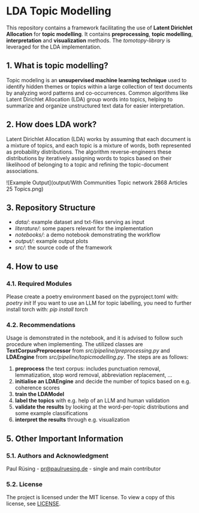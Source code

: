 # LDA Topic Modelling

This repository contains a framework facilitating the use of **Latent Dirichlet Allocation** for **topic modelling**.
It contains **preprocessing**, **topic modelling**, **interpretation** and **visualization** methods. 
The *tomotopy-library* is leveraged for the LDA implementation.

## 1. What is topic modelling?
Topic modeling is an **unsupervised machine learning technique** used to identify hidden themes or topics within a large
collection of text documents by analyzing word patterns and co-occurrences. Common algorithms like Latent Dirichlet
Allocation (LDA) group words into topics, helping to summarize and organize unstructured text data for easier interpretation.

## 2. How does LDA work?
Latent Dirichlet Allocation (LDA) works by assuming that each document is a mixture of topics, and each topic is a
mixture of words, both represented as probability distributions. The algorithm reverse-engineers these distributions by
iteratively assigning words to topics based on their likelihood of belonging to a topic and refining the topic-document associations.

![Example Output](output/With Communities Topic network 2868 Articles 25 Topics.png)

## 3. Repository Structure
- *data/*: example dataset and txt-files serving as input
- *literature/*: some papers relevant for the implementation
- *notebooks/*: a demo notebook demonstrating the workflow
- *output/*: example output plots
- *src/*: the source code of the framework

## 4. How to use
### 4.1. Required Modules
Please create a poetry environment based on the pyproject.toml with: *poetry init*
If you want to use an LLM for topic labelling, you need to further install torch with: *pip install torch*

### 4.2. Recommendations
Usage is demonstrated in the notebook, and it is advised to follow such procedure when implementing.
The utilized classes are **TextCorpusPreprocessor** from *src/pipeline/preprocessing.py* and **LDAEngine** from
*src/pipeline/topicmodelling.py*. The steps are as follows:

1. **preprocess** the text corpus: includes punctuation removal, lemmatization, stop word removal, abbreviation replacement, ...
2. **initialise an LDAEngine** and decide the number of topics based on e.g. coherence scores
3. **train the LDAModel**
4. **label the topics** with e.g. help of an LLM and human validation
5. **validate the results** by looking at the word-per-topic distributions and some example classifications
6. **interpret the results** through e.g. visualization

## 5. Other Important Information
### 5.1. Authors and Acknowledgment
Paul Rüsing - pr@paulruesing.de - single and main contributor

### 5.2. License
The project is licensed under the MIT license. To view a copy of this license, see [LICENSE](https://github.com/paulruesing/lda-topicmodelling?tab=MIT-1-ov-file).
